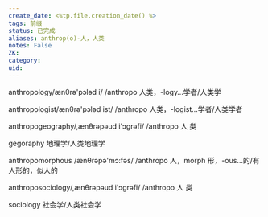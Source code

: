 ```yaml
---
create_date: <%tp.file.creation_date() %>
tags: 前缀
status: 已完成 
aliases: anthrop(o)-人，人类
notes: False
ZK: 
category: 
uid: 
---
```


anthropology/ænθrə'pɔləd i/ /anthropo 人类，-logy…学者/人类学

anthropologist/ænθrə'pɔləd ist/ /anthropo 人类，-logist…学者/人类学者

anthropogeography/,ænθrəpəud i'ɔɡrəfi/ /anthropo 人 类

gegoraphy 地理学/人类地理学

anthropomorphous /ænθrəpə'mɔ:fəs/ /anthropo 人，morph 形，-ous…的/有人形的，似人的

anthroposociology/,ænθrəpəud i'ɔɡrəfi/ /anthropo 人 类

sociology 社会学/人类社会学